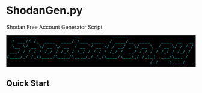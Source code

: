 # ShodanGen.py
Shodan Free Account Generator Script

![](https://raw.githubusercontent.com/Jansky1997/ShodanGen.py/main/images/ShodanGen.png)

## Quick Start
